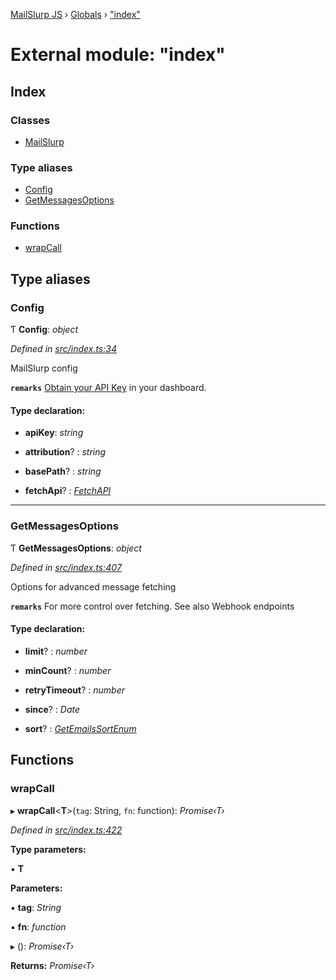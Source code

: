 [MailSlurp JS](../README.md) › [Globals](../globals.md) › ["index"](_index_.md)

# External module: "index"

## Index

### Classes

* [MailSlurp](../classes/_index_.mailslurp.md)

### Type aliases

* [Config](_index_.md#config)
* [GetMessagesOptions](_index_.md#getmessagesoptions)

### Functions

* [wrapCall](_index_.md#wrapcall)

## Type aliases

###  Config

Ƭ **Config**: *object*

*Defined in [src/index.ts:34](https://github.com/mailslurp/mailslurp-client-ts-js/blob/fc9510a/src/index.ts#L34)*

MailSlurp config

**`remarks`** 
[Obtain your API Key](https://app.mailslurp.com) in your dashboard.

#### Type declaration:

* **apiKey**: *string*

* **attribution**? : *string*

* **basePath**? : *string*

* **fetchApi**? : *[FetchAPI](_lib_runtime_.md#fetchapi)*

___

###  GetMessagesOptions

Ƭ **GetMessagesOptions**: *object*

*Defined in [src/index.ts:407](https://github.com/mailslurp/mailslurp-client-ts-js/blob/fc9510a/src/index.ts#L407)*

Options for advanced message fetching

**`remarks`** 
For more control over fetching. See also Webhook endpoints

#### Type declaration:

* **limit**? : *number*

* **minCount**? : *number*

* **retryTimeout**? : *number*

* **since**? : *Date*

* **sort**? : *[GetEmailsSortEnum](../enums/_lib_apis_inboxcontrollerapi_.getemailssortenum.md)*

## Functions

###  wrapCall

▸ **wrapCall**<**T**>(`tag`: String, `fn`: function): *Promise‹T›*

*Defined in [src/index.ts:422](https://github.com/mailslurp/mailslurp-client-ts-js/blob/fc9510a/src/index.ts#L422)*

**Type parameters:**

▪ **T**

**Parameters:**

▪ **tag**: *String*

▪ **fn**: *function*

▸ (): *Promise‹T›*

**Returns:** *Promise‹T›*
